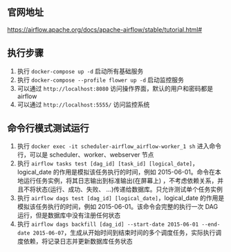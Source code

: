 ## 官网地址

https://airflow.apache.org/docs/apache-airflow/stable/tutorial.html#

## 执行步骤

1. 执行 `docker-compose up -d` 启动所有基础服务
2. 执行 `docker-compose --profile flower up -d` 启动监控服务
3. 可以通过 `http://localhost:8080` 访问操作界面，默认的用户和密码都是 airflow
4. 可以通过 `http://localhost:5555/` 访问监控系统

## 命令行模式测试运行

1. 执行 `docker exec -it scheduler-airflow_airflow-worker_1 sh` 进入命令行，可以是 scheduler、worker、webserver 节点
2. 执行 `airflow tasks test [dag_id] [task_id] [logical_date]`，logical_date 的作用是模拟该任务执行的时间，例如 2015-06-01。命令在本地运行任务实例，将其日志输出到标准输出(在屏幕上) ，不考虑依赖关系，并且不将状态(运行、成功、失败、 ...)传递给数据库。只允许测试单个任务实例
3. 执行 `airflow dags test [dag_id] [logical_date]`，logical_date 的作用是模拟该任务执行的时间，例如 2015-06-01。该命令会完整的执行一次 DAG 运行，但是数据库中没有注册任何状态
4. 执行 `airflow dags backfill [dag_id] --start-date 2015-06-01 --end-date 2015-06-07`，生成从开始时间到结束时间的多个调度任务，实际执行调度依赖，将记录日志并更新数据库任务状态
